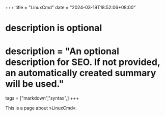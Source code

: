 +++
title = "LinuxCmd"
date = "2024-03-19T18:52:06+08:00"

#
# description is optional
#
# description = "An optional description for SEO. If not provided, an automatically created summary will be used."

tags = ["markdown","syntax",]
+++

This is a page about »LinuxCmd«.
